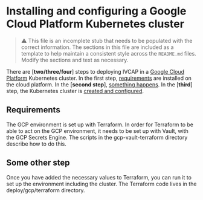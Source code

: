 # Installing and configuring a Google Cloud Platform Kubernetes cluster

> :warning: This file is an incomplete stub that needs to be populated with the
  correct information. The sections in this file are included as a template to
  help maintain a consistent style across the `README.md` files. Modify the
  sections and text as necessary.


There are [**two/three/four**] steps to deploying IVCAP in a [Google Cloud
Platform](https://cloud.google.com/) Kubernetes cluster. In the first step,
[requirements](#requirements-gcp) are installed on the cloud platform. In the
[**second step**], [something happens](#gcp-another-step). In the [**third**]
step, the Kubernetes cluster is [created and configured](#gcp-create-cluster).


## Requirements <a name="gcp-requirements"></a>

The GCP environment is set up with Terraform. In order for Terraform to be able
to act on the GCP environment, it needs to be set up with Vault, with the GCP
Secrets Engine. The scripts in the gcp-vault-terraform directory describe how to
do this.

## Some other step <a name="gcp-another-step"></a>

Once you have added the necessary values to Terraform, you can run it to set up
the environment including the cluster. The Terraform code lives in the
deploy/gcp/terraform directory.
